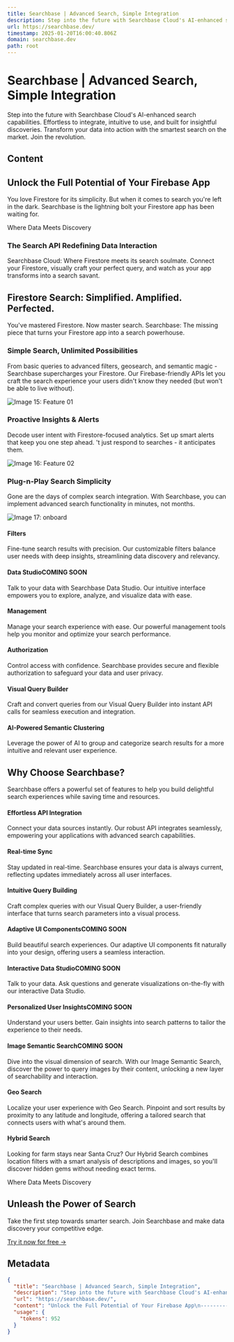 ```yaml
---
title: Searchbase | Advanced Search, Simple Integration
description: Step into the future with Searchbase Cloud's AI-enhanced search capabilities. Effortless to integrate, intuitive to use, and built for insightful discoveries. Transform your data into action with the smartest search on the market. Join the revolution.
url: https://searchbase.dev/
timestamp: 2025-01-20T16:00:40.806Z
domain: searchbase.dev
path: root
---
```


# Searchbase | Advanced Search, Simple Integration


Step into the future with Searchbase Cloud's AI-enhanced search capabilities. Effortless to integrate, intuitive to use, and built for insightful discoveries. Transform your data into action with the smartest search on the market. Join the revolution.


## Content

Unlock the Full Potential of Your Firebase App
----------------------------------------------

You love Firestore for its simplicity. But when it comes to search you're left in the dark. Searchbase is the lightning bolt your Firestore app has been waiting for.

Where Data Meets Discovery

### The Search API Redefining Data Interaction

Searchbase Cloud: Where Firestore meets its search soulmate. Connect your Firestore, visually craft your perfect query, and watch as your app transforms into a search savant.

Firestore Search: Simplified. Amplified. Perfected.
---------------------------------------------------

You've mastered Firestore. Now master search. Searchbase: The missing piece that turns your Firestore app into a search powerhouse.

### Simple Search, Unlimited Possibilities

From basic queries to advanced filters, geosearch, and semantic magic - Searchbase supercharges your Firestore. Our Firebase-friendly APIs let you craft the search experience your users didn't know they needed (but won't be able to live without).

![Image 15: Feature 01](https://searchbase.dev/_next/image?url=%2F_next%2Fstatic%2Fmedia%2Ffeature-image-01.c665ae7c.png&w=1080&q=75)

### Proactive Insights & Alerts

Decode user intent with Firestore-focused analytics. Set up smart alerts that keep you one step ahead. 't just respond to searches - it anticipates them.

![Image 16: Feature 02](https://searchbase.dev/_next/image?url=%2F_next%2Fstatic%2Fmedia%2Ffeature-image-02.c1ecbc98.png&w=1080&q=75)

### Plug-n-Play Search Simplicity

Gone are the days of complex search integration. With Searchbase, you can implement advanced search functionality in minutes, not months.

![Image 17: onboard](https://searchbase.dev/_next/image?url=%2F_next%2Fstatic%2Fmedia%2Fonboard.33c75e54.png&w=828&q=75)

#### Filters

Fine-tune search results with precision. Our customizable filters balance user needs with deep insights, streamlining data discovery and relevancy.

#### Data StudioCOMING SOON

Talk to your data with Searchbase Data Studio. Our intuitive interface empowers you to explore, analyze, and visualize data with ease.

#### Management

Manage your search experience with ease. Our powerful management tools help you monitor and optimize your search performance.

#### Authorization

Control access with confidence. Searchbase provides secure and flexible authorization to safeguard your data and user privacy.

#### Visual Query Builder

Craft and convert queries from our Visual Query Builder into instant API calls for seamless execution and integration.

#### AI-Powered Semantic Clustering

Leverage the power of AI to group and categorize search results for a more intuitive and relevant user experience.

Why Choose Searchbase?
----------------------

Searchbase offers a powerful set of features to help you build delightful search experiences while saving time and resources.

#### Effortless API Integration

Connect your data sources instantly. Our robust API integrates seamlessly, empowering your applications with advanced search capabilities.

#### Real-time Sync

Stay updated in real-time. Searchbase ensures your data is always current, reflecting updates immediately across all user interfaces.

#### Intuitive Query Building

Craft complex queries with our Visual Query Builder, a user-friendly interface that turns search parameters into a visual process.

#### Adaptive UI ComponentsCOMING SOON

Build beautiful search experiences. Our adaptive UI components fit naturally into your design, offering users a seamless interaction.

#### Interactive Data StudioCOMING SOON

Talk to your data. Ask questions and generate visualizations on-the-fly with our interactive Data Studio.

#### Personalized User InsightsCOMING SOON

Understand your users better. Gain insights into search patterns to tailor the experience to their needs.

#### Image Semantic SearchCOMING SOON

Dive into the visual dimension of search. With our Image Semantic Search, discover the power to query images by their content, unlocking a new layer of searchability and interaction.

#### Geo Search

Localize your user experience with Geo Search. Pinpoint and sort results by proximity to any latitude and longitude, offering a tailored search that connects users with what's around them.

#### Hybrid Search

Looking for farm stays near Santa Cruz? Our Hybrid Search combines location filters with a smart analysis of descriptions and images, so you'll discover hidden gems without needing exact terms.

Where Data Meets Discovery

Unleash the Power of Search
---------------------------

Take the first step towards smarter search. Join Searchbase and make data discovery your competitive edge.

[Try it now for free \-\>](https://searchbase.dev/login)

## Metadata

```json
{
  "title": "Searchbase | Advanced Search, Simple Integration",
  "description": "Step into the future with Searchbase Cloud's AI-enhanced search capabilities. Effortless to integrate, intuitive to use, and built for insightful discoveries. Transform your data into action with the smartest search on the market. Join the revolution.",
  "url": "https://searchbase.dev/",
  "content": "Unlock the Full Potential of Your Firebase App\n----------------------------------------------\n\nYou love Firestore for its simplicity. But when it comes to search you're left in the dark. Searchbase is the lightning bolt your Firestore app has been waiting for.\n\nWhere Data Meets Discovery\n\n### The Search API Redefining Data Interaction\n\nSearchbase Cloud: Where Firestore meets its search soulmate. Connect your Firestore, visually craft your perfect query, and watch as your app transforms into a search savant.\n\nFirestore Search: Simplified. Amplified. Perfected.\n---------------------------------------------------\n\nYou've mastered Firestore. Now master search. Searchbase: The missing piece that turns your Firestore app into a search powerhouse.\n\n### Simple Search, Unlimited Possibilities\n\nFrom basic queries to advanced filters, geosearch, and semantic magic - Searchbase supercharges your Firestore. Our Firebase-friendly APIs let you craft the search experience your users didn't know they needed (but won't be able to live without).\n\n![Image 15: Feature 01](https://searchbase.dev/_next/image?url=%2F_next%2Fstatic%2Fmedia%2Ffeature-image-01.c665ae7c.png&w=1080&q=75)\n\n### Proactive Insights & Alerts\n\nDecode user intent with Firestore-focused analytics. Set up smart alerts that keep you one step ahead. 't just respond to searches - it anticipates them.\n\n![Image 16: Feature 02](https://searchbase.dev/_next/image?url=%2F_next%2Fstatic%2Fmedia%2Ffeature-image-02.c1ecbc98.png&w=1080&q=75)\n\n### Plug-n-Play Search Simplicity\n\nGone are the days of complex search integration. With Searchbase, you can implement advanced search functionality in minutes, not months.\n\n![Image 17: onboard](https://searchbase.dev/_next/image?url=%2F_next%2Fstatic%2Fmedia%2Fonboard.33c75e54.png&w=828&q=75)\n\n#### Filters\n\nFine-tune search results with precision. Our customizable filters balance user needs with deep insights, streamlining data discovery and relevancy.\n\n#### Data StudioCOMING SOON\n\nTalk to your data with Searchbase Data Studio. Our intuitive interface empowers you to explore, analyze, and visualize data with ease.\n\n#### Management\n\nManage your search experience with ease. Our powerful management tools help you monitor and optimize your search performance.\n\n#### Authorization\n\nControl access with confidence. Searchbase provides secure and flexible authorization to safeguard your data and user privacy.\n\n#### Visual Query Builder\n\nCraft and convert queries from our Visual Query Builder into instant API calls for seamless execution and integration.\n\n#### AI-Powered Semantic Clustering\n\nLeverage the power of AI to group and categorize search results for a more intuitive and relevant user experience.\n\nWhy Choose Searchbase?\n----------------------\n\nSearchbase offers a powerful set of features to help you build delightful search experiences while saving time and resources.\n\n#### Effortless API Integration\n\nConnect your data sources instantly. Our robust API integrates seamlessly, empowering your applications with advanced search capabilities.\n\n#### Real-time Sync\n\nStay updated in real-time. Searchbase ensures your data is always current, reflecting updates immediately across all user interfaces.\n\n#### Intuitive Query Building\n\nCraft complex queries with our Visual Query Builder, a user-friendly interface that turns search parameters into a visual process.\n\n#### Adaptive UI ComponentsCOMING SOON\n\nBuild beautiful search experiences. Our adaptive UI components fit naturally into your design, offering users a seamless interaction.\n\n#### Interactive Data StudioCOMING SOON\n\nTalk to your data. Ask questions and generate visualizations on-the-fly with our interactive Data Studio.\n\n#### Personalized User InsightsCOMING SOON\n\nUnderstand your users better. Gain insights into search patterns to tailor the experience to their needs.\n\n#### Image Semantic SearchCOMING SOON\n\nDive into the visual dimension of search. With our Image Semantic Search, discover the power to query images by their content, unlocking a new layer of searchability and interaction.\n\n#### Geo Search\n\nLocalize your user experience with Geo Search. Pinpoint and sort results by proximity to any latitude and longitude, offering a tailored search that connects users with what's around them.\n\n#### Hybrid Search\n\nLooking for farm stays near Santa Cruz? Our Hybrid Search combines location filters with a smart analysis of descriptions and images, so you'll discover hidden gems without needing exact terms.\n\nWhere Data Meets Discovery\n\nUnleash the Power of Search\n---------------------------\n\nTake the first step towards smarter search. Join Searchbase and make data discovery your competitive edge.\n\n[Try it now for free \\-\\>](https://searchbase.dev/login)",
  "usage": {
    "tokens": 952
  }
}
```
